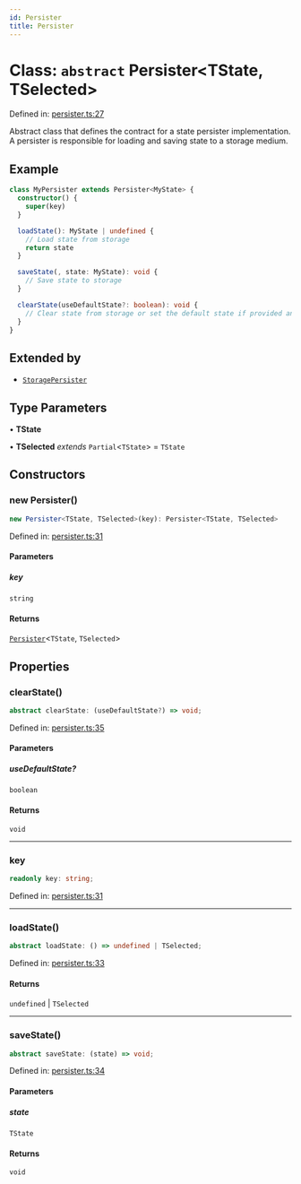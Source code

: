 ```yaml
---
id: Persister
title: Persister
---
```


<!-- DO NOT EDIT: this page is autogenerated from the type comments -->

# Class: `abstract` Persister\<TState, TSelected\>

Defined in: [persister.ts:27](https://github.com/TanStack/persister/blob/main/packages/persister/src/persister.ts#L27)

Abstract class that defines the contract for a state persister implementation.
A persister is responsible for loading and saving state to a storage medium.

## Example

```ts
class MyPersister extends Persister<MyState> {
  constructor() {
    super(key)
  }

  loadState(): MyState | undefined {
    // Load state from storage
    return state
  }

  saveState(, state: MyState): void {
    // Save state to storage
  }

  clearState(useDefaultState?: boolean): void {
    // Clear state from storage or set the default state if provided and specified to be used
  }
}
```

## Extended by

- [`StoragePersister`](../storagepersister.md)

## Type Parameters

• **TState**

• **TSelected** *extends* `Partial`\<`TState`\> = `TState`

## Constructors

### new Persister()

```ts
new Persister<TState, TSelected>(key): Persister<TState, TSelected>
```

Defined in: [persister.ts:31](https://github.com/TanStack/persister/blob/main/packages/persister/src/persister.ts#L31)

#### Parameters

##### key

`string`

#### Returns

[`Persister`](../persister.md)\<`TState`, `TSelected`\>

## Properties

### clearState()

```ts
abstract clearState: (useDefaultState?) => void;
```

Defined in: [persister.ts:35](https://github.com/TanStack/persister/blob/main/packages/persister/src/persister.ts#L35)

#### Parameters

##### useDefaultState?

`boolean`

#### Returns

`void`

***

### key

```ts
readonly key: string;
```

Defined in: [persister.ts:31](https://github.com/TanStack/persister/blob/main/packages/persister/src/persister.ts#L31)

***

### loadState()

```ts
abstract loadState: () => undefined | TSelected;
```

Defined in: [persister.ts:33](https://github.com/TanStack/persister/blob/main/packages/persister/src/persister.ts#L33)

#### Returns

`undefined` \| `TSelected`

***

### saveState()

```ts
abstract saveState: (state) => void;
```

Defined in: [persister.ts:34](https://github.com/TanStack/persister/blob/main/packages/persister/src/persister.ts#L34)

#### Parameters

##### state

`TState`

#### Returns

`void`
